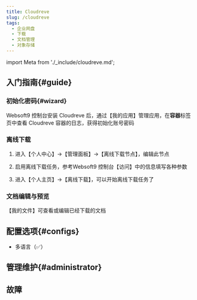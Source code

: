 ```yaml
---
title: Cloudreve
slug: /cloudreve
tags:
  - 企业网盘
  - 下载
  - 文档管理
  - 对象存储
---
```


import Meta from './_include/cloudreve.md';

<Meta name="meta" />

## 入门指南{#guide}

### 初始化密码{#wizard}

Websoft9 控制台安装 Cloudreve 后，通过【我的应用】管理应用，在**容器**标签页中查看 Cloudreve 容器的日志，获得初始化账号密码

### 离线下载

1. 进入【个人中心】->【管理面板】->【离线下载节点】，编辑此节点

2. 启用离线下载任务，参考Websoft9 控制台【访问】中的信息填写各种参数

3. 进入【个人主页】->【离线下载】，可以开始离线下载任务了

### 文档编辑与预览

【我的文件】可查看或编辑已经下载的文档

## 配置选项{#configs}

- 多语言（✅）

## 管理维护{#administrator}

## 故障